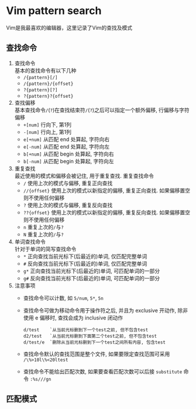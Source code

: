 # Vim pattern search

Vim是我最喜欢的编辑器，这里记录了Vim的查找及模式

## 查找命令

1. 查找命令  
  基本的查找命令有以下几种
    * `/{pattern}[/]`
    * `/{pattern}/{offset}`
    * `?{pattern}[?]`
    * `?{pattern}?{offset}`
1. 查找偏移  
  基本查找命令`/`(`?`)在查找结束符`/`(`?`)之后可以指定一个额外偏移,
  行偏移与字符偏移
    * `+[num]` 行向下, 第1列
    * `-[num]` 行向上, 第1列
    * `e[+num]` 从匹配 end 处算起, 字符向右
    * `e[-num]` 从匹配 end 处算起, 字符向左
    * `b[+num]` 从匹配 begin 处算起, 字符向右
    * `b[-num]` 从匹配 begin 处算起, 字符向左
1. 重复查找  
  最近使用的模式和偏移会被记住, 用于重复查找. 重复查找命令
    * `/` 使用上次的模式与偏移, 重复正向查找
    * `//{offset}` 使用上次的模式以新指定的偏移, 重复正向查找.
                  如果偏移置空则不使用任何偏移
    * `?` 使用上次的模式与偏移, 重复反向查找
    * `??{offset}` 使用上次的模式以新指定的偏移, 重复反向查找.
                  如果偏移置空则不使用任何偏移
    * `n` 重复上次的`/`与`?`
    * `N` 重复上次的`/`与`?`
1. 单词查找命令  
  针对于单词的简写查找命令
    * `*` 正向查找当前光标下(后最近的)单词, 仅匹配完整单词
    * `#` 反向查找当前光标下(后最近的)单词, 仅匹配完整单词
    * `g*` 正向查找当前光标下(后最近的)单词, 可匹配单词的一部分
    * `g#` 反向查找当前光标下(后最近的)单词, 可匹配单词的一部分
1. 注意事项  
    * 查找命令可以计数, 如 `5/num`, `5*`, `5n`
    * 查找命令可做为移动命令用于操作符之后, 并且为 exclusive 开动作,
      除非使用 e 偏移时, 查找会成为 inclusive 闭动作

      ```vim
      d/test    `从当前光标删到下一个test之前, 但不包含test
      d2/test   `从当前光标删到下面第二个test之前, 但不包含test
      d/test/e  `删除从当前光标删到下一个test之间所有内容, 包含test
      ```

    * 查找命令默认的查找范围是整个文件, 如果要限定查找范围可采用
      `/\%>10l\%<20ltest`
    * 查找命令不能给出匹配次数, 如果要查看匹配次数可以后接 `substitute` 命令
      `:%s///gn`

## 匹配模式

